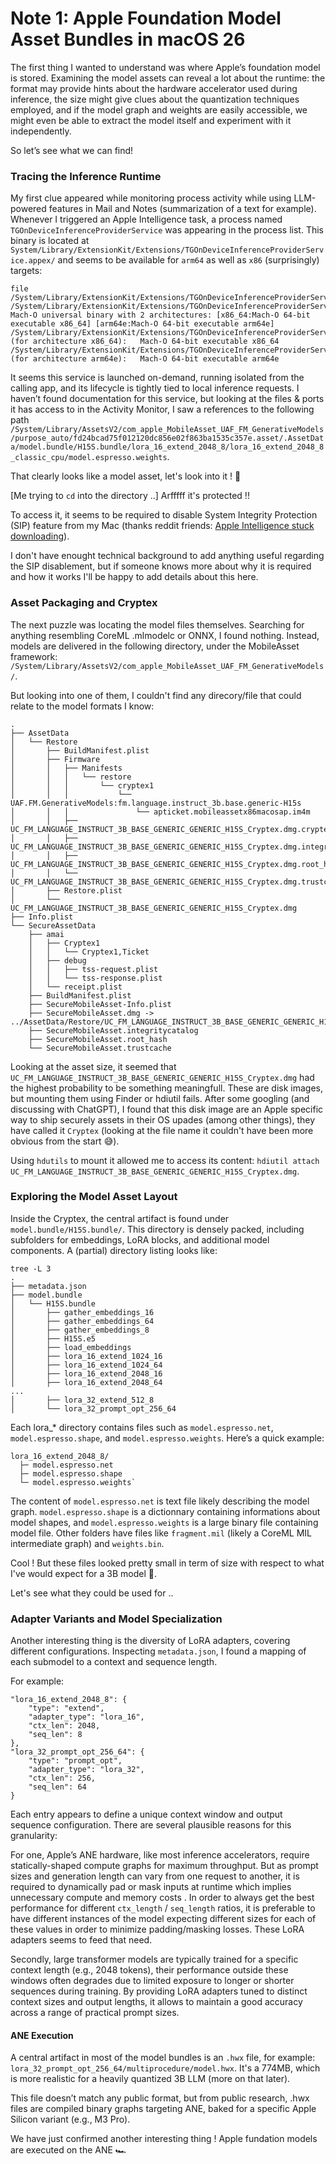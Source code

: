 # Note 1: Apple Foundation Model Asset Bundles in macOS 26

The first thing I wanted to understand was where Apple’s foundation model is stored. Examining the model assets can reveal a lot about the runtime: the format may provide hints about the hardware accelerator used during inference, the size might give clues about the quantization techniques employed, and if the model graph and weights are easily accessible, we might even be able to extract the model itself and experiment with it independently.

So let’s see what we can find!

### Tracing the Inference Runtime

My first clue appeared while monitoring process activity while using LLM-powered features in Mail and Notes (summarization of a text for example). Whenever I triggered an Apple Intelligence task, a process named `TGOnDeviceInferenceProviderService` was appearing in the process list. This binary is located at `System/Library/ExtensionKit/Extensions/TGOnDeviceInferenceProviderService.appex/` and seems to be available for `arm64` as well as `x86` (surprisingly) targets:

```
file /System/Library/ExtensionKit/Extensions/TGOnDeviceInferenceProviderService.appex/Contents/MacOS/TGOnDeviceInferenceProviderService
/System/Library/ExtensionKit/Extensions/TGOnDeviceInferenceProviderService.appex/Contents/MacOS/TGOnDeviceInferenceProviderService: Mach-O universal binary with 2 architectures: [x86_64:Mach-O 64-bit executable x86_64] [arm64e:Mach-O 64-bit executable arm64e]
/System/Library/ExtensionKit/Extensions/TGOnDeviceInferenceProviderService.appex/Contents/MacOS/TGOnDeviceInferenceProviderService (for architecture x86_64):	Mach-O 64-bit executable x86_64
/System/Library/ExtensionKit/Extensions/TGOnDeviceInferenceProviderService.appex/Contents/MacOS/TGOnDeviceInferenceProviderService (for architecture arm64e):	Mach-O 64-bit executable arm64e
```

It seems this service is launched on-demand, running isolated from the calling app, and its lifecycle is tightly tied to local inference requests. I haven’t found documentation for this service, but looking at the files & ports it has access to in the Activity Monitor, I saw a references to the following path `/System/Library/AssetsV2/com_apple_MobileAsset_UAF_FM_GenerativeModels/purpose_auto/fd24bcad75f012120dc856e02f863ba1535c357e.asset/.AssetData/model.bundle/H15S.bundle/lora_16_extend_2048_8/lora_16_extend_2048_8_classic_cpu/model.espresso.weights`.

That clearly looks like a model asset, let's look into it ! 🔎


[Me trying to `cd` into the directory ..] Arfffff it's protected !!

To access it, it seems to be required to disable System Integrity Protection (SIP) feature from my Mac (thanks reddit friends: [Apple Intelligence stuck downloading](https://www.reddit.com/r/MacOSBeta/comments/1eqrg3k/apple_intelligence_stuck_downloading_for_over_a/?sort=old)).

I don't have enought technical background to add anything useful regarding the SIP disablement, but if someone knows more about why it is required and how it works I'll be happy to add details about this here.

### Asset Packaging and Cryptex

The next puzzle was locating the model files themselves. Searching for anything resembling CoreML .mlmodelc or ONNX, I found nothing. Instead, models are delivered in the following directory, under the MobileAsset framework: `/System/Library/AssetsV2/com_apple_MobileAsset_UAF_FM_GenerativeModels/`.

But looking into one of them, I couldn't find any direcory/file that could relate to the model formats I know:

```
.
├── AssetData
│   └── Restore
│       ├── BuildManifest.plist
│       ├── Firmware
│       │   ├── Manifests
│       │   │   └── restore
│       │   │       └── cryptex1
│       │   │           └── UAF.FM.GenerativeModels:fm.language.instruct_3b.base.generic-H15s
│       │   │               └── apticket.mobileassetx86macosap.im4m
│       │   ├── UC_FM_LANGUAGE_INSTRUCT_3B_BASE_GENERIC_GENERIC_H15S_Cryptex.dmg.cryptex_info
│       │   ├── UC_FM_LANGUAGE_INSTRUCT_3B_BASE_GENERIC_GENERIC_H15S_Cryptex.dmg.integrity_catalog
│       │   ├── UC_FM_LANGUAGE_INSTRUCT_3B_BASE_GENERIC_GENERIC_H15S_Cryptex.dmg.root_hash
│       │   └── UC_FM_LANGUAGE_INSTRUCT_3B_BASE_GENERIC_GENERIC_H15S_Cryptex.dmg.trustcache
│       ├── Restore.plist
│       └── UC_FM_LANGUAGE_INSTRUCT_3B_BASE_GENERIC_GENERIC_H15S_Cryptex.dmg
├── Info.plist
└── SecureAssetData
    ├── amai
    │   ├── Cryptex1
    │   │   └── Cryptex1,Ticket
    │   ├── debug
    │   │   ├── tss-request.plist
    │   │   └── tss-response.plist
    │   └── receipt.plist
    ├── BuildManifest.plist
    ├── SecureMobileAsset-Info.plist
    ├── SecureMobileAsset.dmg -> ../AssetData/Restore/UC_FM_LANGUAGE_INSTRUCT_3B_BASE_GENERIC_GENERIC_H15S_Cryptex.dmg
    ├── SecureMobileAsset.integritycatalog
    ├── SecureMobileAsset.root_hash
    └── SecureMobileAsset.trustcache
```

Looking at the asset size, it seemed that `UC_FM_LANGUAGE_INSTRUCT_3B_BASE_GENERIC_GENERIC_H15S_Cryptex.dmg` had the highest probability to be something meaningfull. These are disk images, but mounting them using Finder or hdiutil fails.
After some googling (and discussing with ChatGPT), I found that this disk image are an Apple specific way to ship securely assets in their OS upades (among other things), they have called it `Cryptex` (looking at the file name it couldn't have been more obvious from the start 😅).

Using `hdutils` to mount it allowed me to access its content: `hdiutil attach UC_FM_LANGUAGE_INSTRUCT_3B_BASE_GENERIC_GENERIC_H15S_Cryptex.dmg`.

### Exploring the Model Asset Layout

Inside the Cryptex, the central artifact is found under `model.bundle/H15S.bundle/`. This directory is densely packed, including subfolders for embeddings, LoRA blocks, and additional model components. A (partial) directory listing looks like:

```
tree -L 3
.
├── metadata.json
├── model.bundle
│   └── H15S.bundle
│       ├── gather_embeddings_16
│       ├── gather_embeddings_64
│       ├── gather_embeddings_8
│       ├── H15S.e5
│       ├── load_embeddings
│       ├── lora_16_extend_1024_16
│       ├── lora_16_extend_1024_64
│       ├── lora_16_extend_2048_16
│       ├── lora_16_extend_2048_64
...
│       ├── lora_32_extend_512_8
│       └── lora_32_prompt_opt_256_64
```

Each lora_* directory contains files such as `model.espresso.net`, `model.espresso.shape`, and `model.espresso.weights`. Here’s a quick example:

```
lora_16_extend_2048_8/
  ├─ model.espresso.net
  ├─ model.espresso.shape
  └─ model.espresso.weights`
```

The content of `model.espresso.net` is text file likely describing the model graph. `model.espresso.shape` is a dictionnary containing informations about model shapes, and `model.espresso.weights` is a large binary file containing model file. Other folders have files like `fragment.mil` (likely a CoreML MIL intermediate graph) and `weights.bin`.


Cool ! But these files looked pretty small in term of size with respect to what I've would expect for a 3B model 🤔.

Let's see what they could be used for ..

### Adapter Variants and Model Specialization

Another interesting thing is the diversity of LoRA adapters, covering different configurations. Inspecting `metadata.json`, I found a mapping of each submodel to a context and sequence length.

For example:
```
"lora_16_extend_2048_8": {
    "type": "extend",
    "adapter_type": "lora_16",
    "ctx_len": 2048,
    "seq_len": 8
},
"lora_32_prompt_opt_256_64": {
    "type": "prompt_opt",
    "adapter_type": "lora_32",
    "ctx_len": 256,
    "seq_len": 64
}
```

Each entry appears to define a unique context window and output sequence configuration. There are several plausible reasons for this granularity:

For one, Apple’s ANE hardware, like most inference accelerators, require statically-shaped compute graphs for maximum throughput. But as prompt sizes and generation length can vary from one request to another, it is required to dynamically pad or mask inputs at runtime which implies unnecessary compute and memory costs . In order to always get the best performance for different `ctx_length` / `seq_length` ratios, it is preferable to have different instances of the model expecting different sizes for each of these values in order to minimize padding/masking losses. These LoRA adapters seems to feed that need.

Secondly, large transformer models are typically trained for a specific context length (e.g., 2048 tokens), their performance outside these windows often degrades due to limited exposure to longer or shorter sequences during training. By providing LoRA adapters tuned to distinct context sizes and output lengths, it allows to maintain a good accuracy across a range of practical prompt sizes.


#### ANE Execution

A central artifact in most of the model bundles is an `.hwx` file, for example: `lora_32_prompt_opt_256_64/multiprocedure/model.hwx`. It's a 774MB, which is more realistic for a heavily quantized 3B LLM (more on that later).

This file doesn’t match any public format, but from public research, .hwx files are compiled binary graphs targeting ANE, baked for a specific Apple Silicon variant (e.g., M3 Pro).

We have just confirmed another interesting thing ! Apple fundation models are executed on the ANE 🏎️

